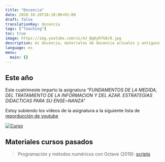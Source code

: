 ```yaml
---
title: "Docencia"
date: 2020-10-26T18:10:06+01:00
draft: false
translationKey: docencia
tags: ["Teaching"]
toc: true
image: https://img.youtube.com/vi/4J_BgKyR7G0/0.jpg
description: mi docencia, materiales de docencia actuales y antiguos
language: es
menu:
  main: {}
---
```


## Este año
Este cuatrimeste imparto la asignatura *"FUNDAMENTOS DE LA MEDIDA, DEL TRATAMIENTO DE LA INFORMACION Y DEL AZAR. ESTRATEGIAS DIDACTICAS PARA SU ENSE~NANZA"*

Estoy subiendo los vídeos de la asignatura a la siguiente lista de [reporducción de youtube](https://www.youtube.com/playlist?list=PLAwpU-CQvsuAtHCKzVpGgnq73e1v2O0Ij)


[![Curso](https://img.youtube.com/vi/4J_BgKyR7G0/0.jpg)](http://www.youtube.com/watch?v=4J_BgKyR7G0 "Curso")


## Materiales cursos pasados
> Programación y métodos numéricos con Octave (2019): [scripts](https://github.com/HugoJBello/clases-octave-2019)
